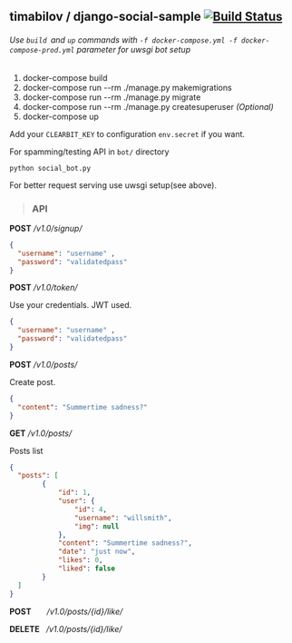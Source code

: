 ## timabilov / django-social-sample [![Build Status](https://travis-ci.org/timabilov/django-social-sample.svg?branch=master)](https://travis-ci.org/timabilov/django-social-sample)


###### Use `build `and `up` commands with  `-f docker-compose.yml -f docker-compose-prod.yml` parameter for uwsgi bot setup
1. docker-compose build
2. docker-compose run --rm ./manage.py makemigrations
3. docker-compose run --rm ./manage.py migrate
4. docker-compose run --rm ./manage.py createsuperuser *(Optional)*
5. docker-compose up

Add your `CLEARBIT_KEY` to configuration `env.secret` if you want.


For spamming/testing API in `bot/` directory

`python social_bot.py`  
 
For better request serving use uwsgi setup(see above).


>### API

**POST** */v1.0/signup/*
```json
{
  "username": "username" ,
  "password": "validatedpass"
}
```

**POST** */v1.0/token/*

Use your credentials. JWT used. 
```json
{
  "username": "username" ,
  "password": "validatedpass"
}
```



**POST** */v1.0/posts/*

Create post. 
```json
{
  "content": "Summertime sadness?"
}
```

**GET** */v1.0/posts/*

Posts list 
```json
{
  "posts": [
        {
            "id": 1,
            "user": {
                "id": 4,
                "username": "willsmith",
                "img": null
            },
            "content": "Summertime sadness?",
            "date": "just now",
            "likes": 0,
            "liked": false
        }
  ]
}
```

**POST**    &nbsp;&nbsp;&nbsp;&nbsp;&nbsp;  */v1.0/posts/{id}/like/*

**DELETE** &nbsp; */v1.0/posts/{id}/like/*

